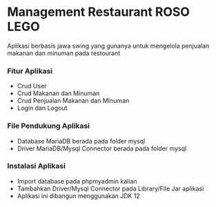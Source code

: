 # Management Restaurant ROSO LEGO
Aplikasi berbasis jawa swing yang gunanya untuk mengelola penjualan makanan dan minuman pada restourant

### Fitur Aplikasi
- Crud User
- Crud Makanan dan Minuman
- Crud Penjualan Makanan dan MInuman
- Login dan Logout

### File Pendukung Aplikasi
- Database MariaDB berada pada folder mysql
- Driver MariaDB/Mysql Connector berada pada folder mysql

### Instalasi Aplikasi
- Import database pada phpmyadmin kalian
- Tambahkan Driver/Mysql Connector pada Library/File Jar aplikasi
- Aplikasi ini dibangun menggunakan JDK 12